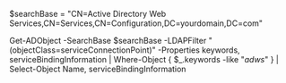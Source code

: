 $searchBase = "CN=Active Directory Web Services,CN=Services,CN=Configuration,DC=yourdomain,DC=com"

Get-ADObject -SearchBase $searchBase -LDAPFilter "(objectClass=serviceConnectionPoint)" -Properties keywords, serviceBindingInformation | 
    Where-Object { $_.keywords -like "*adws*" } | 
    Select-Object Name, serviceBindingInformation
